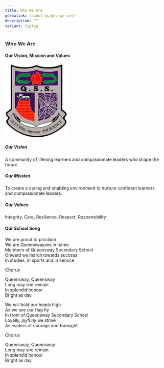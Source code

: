 ```yaml
---
title: Who We Are
permalink: /about-us/who-we-are/
description: ""
variant: tiptap
---
```

<h3>Who We Are</h3>
<h4>Our Vision, Mission and Values</h4>
<div class="isomer-image-wrapper">
<img style="width:40%" height="auto" width="100%" src="/images/logo.png">
</div>
<h5>Our Vision</h5>
<p>A community of lifelong learners and compassionate leaders who shape the
future.</p>
<h5>Our Mission</h5>
<p>To create a caring and enabling environment to nurture confident learners
and compassionate leaders.</p>
<h5>Our Values</h5>
<p>Integrity, Care, Resilience, Respect, Responsibility</p>
<h4>Our School Song</h4>
<p>We are proud to proclaim
<br>We are Queenswayans in name
<br>Members of Queensway Secondary School
<br>Onward we march towards success
<br>In studies, in sports and in service</p>
<p>Chorus</p>
<p>Queensway, Queensway
<br>Long may she remain
<br>In splendid honour
<br>Bright as day</p>
<p>We will hold our heads high
<br>As we see our flag fly
<br>In front of Queensway Secondary School
<br>Loyally, joyfully we strive
<br>As leaders of courage and foresight</p>
<p>Chorus</p>
<p>Queensway, Queensway
<br>Long may she remain
<br>In splendid honour
<br>Bright as day</p>